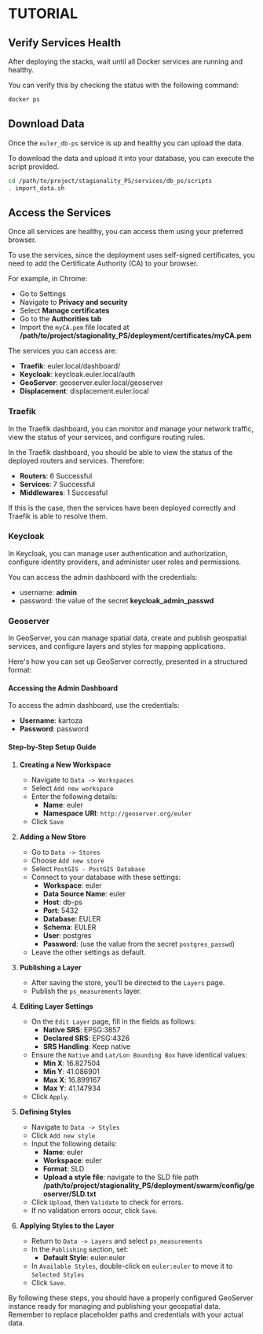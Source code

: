 # TUTORIAL

## Verify Services Health

After deploying the stacks, wait until all Docker services are running and healthy.

You can verify this by checking the status with the following command:

```bash
docker ps
```

## Download Data

Once the `euler_db-ps` service is up and healthy you can upload the data.

To download the data and upload it into your database, you can execute the script provided.

```bash
cd /path/to/project/stagionality_PS/services/db_ps/scripts
. import_data.sh
```

## Access the Services

Once all services are healthy, you can access them using your preferred browser.

To use the services, since the deployment uses self-signed certificates, you need to add the Certificate Authority (CA) to your browser.

For example, in Chrome:

- Go to Settings
- Navigate to **Privacy and security**
- Select **Manage certificates**
- Go to the **Authorities tab**
- Import the `myCA.pem` file located at **/path/to/project/stagionality_PS/deployment/certificates/myCA.pem**


The services you can access are:

- **Traefik**: euler.local/dashboard/
- **Keycloak**: keycloak.euler.local/auth
- **GeoServer**: geoserver.euler.local/geoserver
- **Displacement**: displacement.euler.local

### Traefik

In the Traefik dashboard, you can monitor and manage your network traffic, view the status of your services, and configure routing rules.

In the Traefik dashboard, you should be able to view the status of the deployed routers and services. Therefore:

- **Routers**: 6 Successful
- **Services**: 7 Successful
- **Middlewares**: 1 Successful

If this is the case, then the services have been deployed correctly and Traefik is able to resolve them.

### Keycloak

In Keycloak, you can manage user authentication and authorization, configure identity providers, and administer user roles and permissions.

You can access the admin dashboard with the credentials:
- username: **admin**
- password: the value of the secret **keycloak_admin_passwd**

### Geoserver

In GeoServer, you can manage spatial data, create and publish geospatial services, and configure layers and styles for mapping applications. 

Here's how you can set up GeoServer correctly, presented in a structured format:

#### Accessing the Admin Dashboard
To access the admin dashboard, use the credentials:
- **Username**: kartoza
- **Password**: password

#### Step-by-Step Setup Guide

1. **Creating a New Workspace**
   - Navigate to `Data -> Workspaces`
   - Select `Add new workspace`
   - Enter the following details:
     - **Name**: euler
     - **Namespace URI**: `http://geoserver.org/euler`
   - Click `Save`

2. **Adding a New Store**
   - Go to `Data -> Stores`
   - Choose `Add new store`
   - Select `PostGIS - PostGIS Database`
   - Connect to your database with these settings:
     - **Workspace**: euler
     - **Data Source Name**: euler
     - **Host**: db-ps
     - **Port**: 5432
     - **Database**: EULER
     - **Schema**: EULER
     - **User**: postgres
     - **Password**: (use the value from the secret `postgres_passwd`)
   - Leave the other settings as default.

3. **Publishing a Layer**
   - After saving the store, you'll be directed to the `Layers` page.
   - Publish the `ps_measurements` layer.

4. **Editing Layer Settings**
   - On the `Edit Layer` page, fill in the fields as follows:
     - **Native SRS**: EPSG:3857
     - **Declared SRS**: EPSG:4326
     - **SRS Handling**: Keep native
   - Ensure the `Native` and `Lat/Lon Bounding Box` have identical values:
     - **Min X**: 16.827504
     - **Min Y**: 41.086901
     - **Max X**: 16.899167
     - **Max Y**: 41.147934
   - Click `Apply`.

5. **Defining Styles**
   - Navigate to `Data -> Styles`
   - Click `Add new style`
   - Input the following details:
     - **Name**: euler
     - **Workspace**: euler
     - **Format**: SLD
     - **Upload a style file**: navigate to the SLD file path **/path/to/project/stagionality_PS/deployment/swarm/config/geoserver/SLD.txt**
   - Click `Upload`, then `Validate` to check for errors.
   - If no validation errors occur, click `Save`.

6. **Applying Styles to the Layer**
   - Return to `Data -> Layers` and select `ps_measurements`
   - In the `Publishing` section, set:
     - **Default Style**: euler:euler
   - In `Available Styles`, double-click on `euler:euler` to move it to `Selected Styles`
   - Click `Save`.

By following these steps, you should have a properly configured GeoServer instance ready for managing and publishing your geospatial data. Remember to replace placeholder paths and credentials with your actual data.


